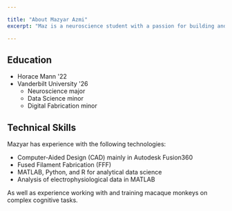 ```yaml
---

title: "About Mazyar Azmi"
excerpt: "Maz is a neuroscience student with a passion for building and tinkering. He is focusing on electrophysiology research in macaques where he has projects in designing and implementing recording interfaces as well as analyzing neural signals in MATLAB. His area of expertise in digital fabrication is CAD and 3D printing of research devices and instruments."

---
```


## Education

* Horace Mann '22
* Vanderbilt University '26
  * Neuroscience major
  * Data Science minor
  * Digital Fabrication minor

## Technical Skills

Mazyar has experience with the following technologies:

* Computer-Aided Design (CAD) mainly in Autodesk Fusion360
* Fused Filament Fabrication (FFF)
* MATLAB, Python, and R for analytical data science
* Analysis of electrophysiological data in MATLAB

As well as experience working with and training macaque monkeys on complex cognitive tasks.
